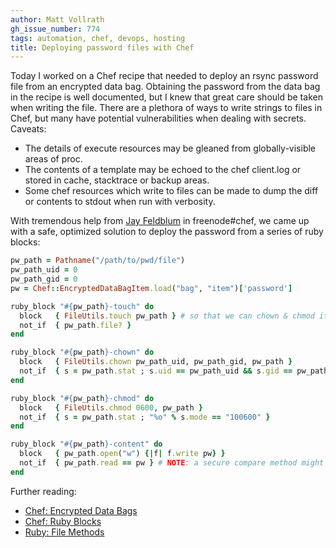 ```yaml
---
author: Matt Vollrath
gh_issue_number: 774
tags: automation, chef, devops, hosting
title: Deploying password files with Chef
---
```




Today I worked on a Chef recipe that needed to deploy an rsync password file from an encrypted data bag.  Obtaining the password from the data bag in the recipe is well documented, but I knew that great care should be taken when writing the file.  There are a plethora of ways to write strings to files in Chef, but many have potential vulnerabilities when dealing with secrets.  Caveats:

- The details of execute resources may be gleaned from globally-visible areas of proc.
- The contents of a template may be echoed to the chef client.log or stored in cache, stacktrace or backup areas.
- Some chef resources which write to files can be made to dump the diff or contents to stdout when run with verbosity.

With tremendous help from [Jay Feldblum](https://github.com/yfeldblum) in freenode#chef, we came up with a safe, optimized solution to deploy the password from a series of ruby blocks:

```ruby
pw_path = Pathname("/path/to/pwd/file")
pw_path_uid = 0
pw_path_gid = 0
pw = Chef::EncryptedDataBagItem.load("bag", "item")['password']

ruby_block "#{pw_path}-touch" do
  block   { FileUtils.touch pw_path } # so that we can chown & chmod it before writing the pw to it
  not_if  { pw_path.file? }
end

ruby_block "#{pw_path}-chown" do
  block   { FileUtils.chown pw_path_uid, pw_path_gid, pw_path }
  not_if  { s = pw_path.stat ; s.uid == pw_path_uid && s.gid == pw_path_gid }
end

ruby_block "#{pw_path}-chmod" do
  block   { FileUtils.chmod 0600, pw_path }
  not_if  { s = pw_path.stat ; "%o" % s.mode == "100600" }
end

ruby_block "#{pw_path}-content" do
  block   { pw_path.open("w") {|f| f.write pw} }
  not_if  { pw_path.read == pw } # NOTE: a secure compare method might make this even better
end
```

Further reading:

- [Chef: Encrypted Data Bags](https://docs.opscode.com/essentials_data_bags_encrypt.html)
- [Chef: Ruby Blocks](https://docs.opscode.com/resource_ruby_block.html)
- [Ruby: File Methods](https://www.ruby-doc.org/core-2.0/File.html)


